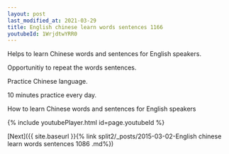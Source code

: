 ```yaml
---
layout: post
last_modified_at: 2021-03-29
title: English chinese learn words sentences 1166 
youtubeId: 1WrjdtwYRR0
---
```

 
 
Helps to learn Chinese words and sentences for English speakers.

Opportunitiy to repeat the words sentences. 

Practice Chinese language. 
 
10 minutes practice every day. 
 
How to learn Chinese words and sentences for English speakers 
 
{% include youtubePlayer.html id=page.youtubeId %}
 
 
[Next]({{ site.baseurl }}{% link  split2/_posts/2015-03-02-English chinese learn words sentences 1086 .md%})
 
